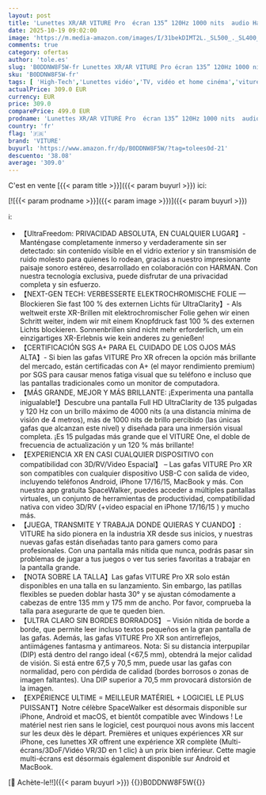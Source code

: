 ```yaml
---
layout: post
title: 'Lunettes XR/AR VITURE Pro  écran 135” 120Hz 1000 nits  audio Harman  film électrochrome  compatibles avec iPhone 17/16/15 Android  Mac  PC  Première expérience XR immersive jamais vue pour la Switch 2'
date: 2025-10-19 09:02:00
image: 'https://m.media-amazon.com/images/I/31bekDIMT2L._SL500_._SL400_.jpg'
comments: true
category: ofertas
author: 'tole.es'
slug: 'B0DDNW8F5W-fr Lunettes XR/AR VITURE Pro écran 135” 120Hz 1000 nits audio...'
sku: 'B0DDNW8F5W-fr'
tags: [ 'High-Tech','Lunettes vidéo','TV, vidéo et home cinéma','viture','🇫🇷', ]
actualPrice: 309.0 EUR
currency: EUR
price: 309.0
comparePrice: 499.0 EUR
prodname: 'Lunettes XR/AR VITURE Pro  écran 135” 120Hz 1000 nits  audio Harman  film électrochrome  compatibles avec iPhone 17/16/15 Android  Mac  PC  Première expérience XR immersive jamais vue pour la Switch 2'
country: 'fr'
flag: '🇫🇷'
brand: 'VITURE'
buyurl: 'https://www.amazon.fr/dp/B0DDNW8F5W/?tag=tolees0d-21'
descuento: '38.08'
average: '309.0'
---
```


C'est en vente [{{< param title >}}]({{< param buyurl >}}) ici:

[![{{< param prodname >}}]({{< param image >}})]({{< param buyurl >}})

ℹ️:

- 【UltraFreedom: PRIVACIDAD ABSOLUTA, EN CUALQUIER LUGAR】- Manténgase completamente inmerso y verdaderamente sin ser detectado: sin contenido visible en el vidrio exterior y sin transmisión de ruido molesto para quienes lo rodean, gracias a nuestro impresionante paisaje sonoro estéreo, desarrollado en colaboración con HARMAN. Con nuestra tecnología exclusiva, puede disfrutar de una privacidad completa y sin esfuerzo.
- 【NEXT-GEN TECH: VERBESSERTE ELEKTROCHROMISCHE FOLIE — Blockieren Sie fast 100 % des externen Lichts für UltraClarity】- Als weltweit erste XR-Brillen mit elektrochromischer Folie gehen wir einen Schritt weiter, indem wir mit einem Knopfdruck fast 100 % des externen Lichts blockieren. Sonnenbrillen sind nicht mehr erforderlich, um ein einzigartiges XR-Erlebnis wie kein anderes zu genießen!
- 【CERTIFICACIÓN SGS A+ PARA EL CUIDADO DE LOS OJOS MÁS ALTA】- Si bien las gafas VITURE Pro XR ofrecen la opción más brillante del mercado, están certificadas con A+ (el mayor rendimiento premium) por SGS para causar menos fatiga visual que su teléfono e incluso que las pantallas tradicionales como un monitor de computadora.
- 【MÁS GRANDE, MEJOR Y MÁS BRILLANTE: ¡Experimenta una pantalla inigualable!】Descubre una pantalla Full HD UltraClarity de 135 pulgadas y 120 Hz con un brillo máximo de 4000 nits (a una distancia mínima de visión de 4 metros), más de 1000 nits de brillo percibido (las únicas gafas que alcanzan este nivel) y diseñada para una inmersión visual completa. ¡Es 15 pulgadas más grande que el VITURE One, el doble de frecuencia de actualización y un 120 % más brillante!
- 【EXPERIENCIA XR EN CASI CUALQUIER DISPOSITIVO con compatibilidad con 3D/RV/Video Espacial】 – Las gafas VITURE Pro XR son compatibles con cualquier dispositivo USB-C con salida de video, incluyendo teléfonos Android, iPhone 17/16/15, MacBook y más. Con nuestra app gratuita SpaceWalker, puedes acceder a múltiples pantallas virtuales, un conjunto de herramientas de productividad, compatibilidad nativa con video 3D/RV (+video espacial en iPhone 17/16/15 ) y mucho más.
- 【JUEGA, TRANSMITE Y TRABAJA DONDE QUIERAS Y CUANDO】: VITURE ha sido pionera en la industria XR desde sus inicios, y nuestras nuevas gafas están diseñadas tanto para gamers como para profesionales. Con una pantalla más nítida que nunca, podrás pasar sin problemas de jugar a tus juegos o ver tus series favoritas a trabajar en la pantalla grande.
- 【NOTA SOBRE LA TALLA】Las gafas VITURE Pro XR solo están disponibles en una talla en su lanzamiento. Sin embargo, las patillas flexibles se pueden doblar hasta 30° y se ajustan cómodamente a cabezas de entre 135 mm y 175 mm de ancho. Por favor, comprueba la talla para asegurarte de que te queden bien.
- 【ULTRA CLARO SIN BORDES BORRADOS】 – Visión nítida de borde a borde, que permite leer incluso textos pequeños en la gran pantalla de las gafas. Además, las gafas VITURE Pro XR son antirreflejos, antiimágenes fantasma y antimareos. Nota: Si su distancia interpupilar (DIP) está dentro del rango ideal (<67,5 mm), obtendrá la mejor calidad de visión. Si está entre 67,5 y 70,5 mm, puede usar las gafas con normalidad, pero con pérdida de calidad (bordes borrosos o zonas de imagen faltantes). Una DIP superior a 70,5 mm provocará distorsión de la imagen.
- 【EXPÉRIENCE ULTIME = MEILLEUR MATÉRIEL + LOGICIEL LE PLUS PUISSANT】Notre célèbre SpaceWalker est désormais disponible sur iPhone, Android et macOS, et bientôt compatible avec Windows ! Le matériel nest rien sans le logiciel, cest pourquoi nous avons mis laccent sur les deux dès le départ. Premières et uniques expériences XR sur iPhone, ces lunettes XR offrent une expérience XR complète (Multi-écrans/3DoF/Vidéo VR/3D en 1 clic) à un prix bien inférieur. Cette magie multi-écrans est désormais également disponible sur Android et MacBook.

[🛒 Achète-le!!]({{< param buyurl >}})
{{<world>}}B0DDNW8F5W{{</world>}}
